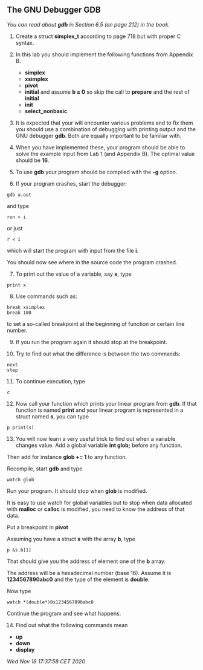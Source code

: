 ## The GNU Debugger GDB

*You can read about **gdb** in Section 6.5 (on page 212) in the book.*

1. Create a struct **simplex_t** according to page 718 but with proper C syntax.

2. In this lab you should implement the following functions from Appendix B.
   - **simplex**
   - **xsimplex**
   - **pivot**
   - **initial** and assume **b ≥ 0** so skip the call to **prepare** and the rest of **initial**
   - **init**
   - **select_nonbasic**

3. It is expected that your will encounter various problems and to fix them you should use a combination of debugging with printing output and the GNU debugger **gdb**. Both are equally important to be familiar with.

4. When you have implemented these, your program should be able to solve the example input from Lab 1 (and Appendix B). The optimal value should be **16**.

5. To use **gdb** your program should be compiled with the **-g** option.

6. If your program crashes, start the debugger:
```
gdb a.out
```
and type
```
run < i
```
or just
```
r < i
```
which will start the program with input from the file **i**.

You should now see where in the source code the program crashed.

7. To print out the value of a variable, say **x**, type
```
print x
```
8. Use commands such as:
```
break xsimplex
break 100
```
to set a so-called breakpoint at the beginning of function or certain line number.

9. If you run the program again it should stop at the breakpoint.

10. Try to find out what the difference is between the two commands:
 ```
 next
 step
 ```

11. To continue execution, type
 ```
 c
 ```

12. Now call your function which prints your linear program from **gdb**. If that function is named **print** and your linear program is represented in a struct named **s**, you can type
 ```
 p print(s)
 ```

13. You will now learn a very useful trick to find out when a variable changes value. Add a global variable **int glob;** before any function.
 
 Then add for instance **glob += 1** to any function.
 
 Recompile, start **gdb** and type
 ```
 watch glob
 ```
 Run your program. It should stop when **glob** is modified.
 
 It is easy to use watch for global variables but to stop when data allocated with **malloc** or **calloc** is modified, you need to know the address of that data.
 
 Put a breakpoint in **pivot**
 
 Assuming you have a struct **s** with the array **b**, type
 ```
 p &s.b[1]
 ```
 That should give you the address of element one of the **b** array.
 
 The address will be a hexadecimal number (base 16). Assume it is **1234567890abc0** and the type of the element is **double**.
 
 Now type
 ```
 watch *(double*)0x1234567890abc0
 ```
 Continue the program and see what happens.

14. Find out what the following commands mean
 - **up**
 - **down**
 - **display**

*Wed Nov 18 17:37:58 CET 2020*